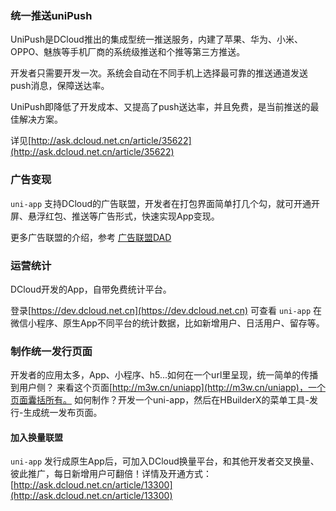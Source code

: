 ### 统一推送uniPush
UniPush是DCloud推出的集成型统一推送服务，内建了苹果、华为、小米、OPPO、魅族等手机厂商的系统级推送和个推等第三方推送。

开发者只需要开发一次。系统会自动在不同手机上选择最可靠的推送通道发送push消息，保障送达率。

UniPush即降低了开发成本、又提高了push送达率，并且免费，是当前推送的最佳解决方案。

详见[http://ask.dcloud.net.cn/article/35622](http://ask.dcloud.net.cn/article/35622)

### 广告变现

```uni-app``` 支持DCloud的广告联盟，开发者在打包界面简单打几个勾，就可开通开屏、悬浮红包、推送等广告形式，快速实现App变现。

更多广告联盟的介绍，参考 [广告联盟DAD](http://www.dcloud.io/dad.html)

### 运营统计

DCloud开发的App，自带免费统计平台。

登录[https://dev.dcloud.net.cn](https://dev.dcloud.net.cn) 可查看 ```uni-app``` 在微信小程序、原生App不同平台的统计数据，比如新增用户、日活用户、留存等。

### 制作统一发行页面

开发者的应用太多，App、小程序、h5...如何在一个url里呈现，统一简单的传播到用户侧？
来看这个页面[http://m3w.cn/uniapp](http://m3w.cn/uniapp)，一个页面囊括所有。
如何制作？开发一个uni-app，然后在HBuilderX的菜单工具-发行-生成统一发布页面。


#### 加入换量联盟

```uni-app``` 发行成原生App后，可加入DCloud换量平台，和其他开发者交叉换量、彼此推广，每日新增用户可翻倍！详情及开通方式：[http://ask.dcloud.net.cn/article/13300](http://ask.dcloud.net.cn/article/13300)
